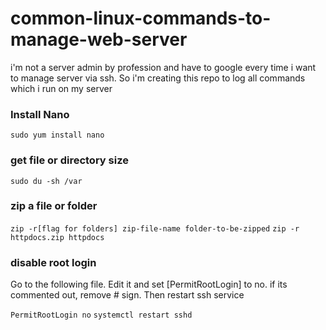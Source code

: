 # common-linux-commands-to-manage-web-server
i'm not a server admin by profession and have to google every time i want to manage server via ssh. So i'm creating this repo to log all commands which i run on my server

 
<h3>Install Nano</h3>
<code>sudo yum install nano</code>

<h3>get file or directory size</h3>
<code>sudo du -sh /var</code>

<h3>zip a file or folder</h3>
<code>zip -r[flag for folders] zip-file-name folder-to-be-zipped</code>
<code>zip -r httpdocs.zip httpdocs</code>

<h3>disable root login</h3>
<p>Go to the following file. Edit it and set [PermitRootLogin] to no. if its commented out, remove # sign. Then restart ssh service</p>
<code>PermitRootLogin no</code>
<code>systemctl restart sshd</code>
